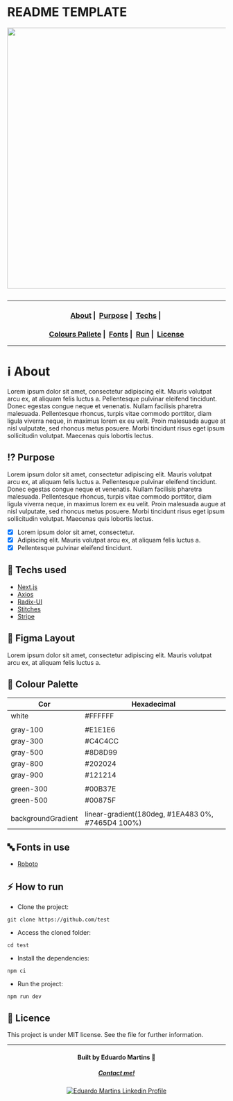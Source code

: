 # README TEMPLATE

<p align="center" >
  <img src="https://images.unsplash.com/photo-1461749280684-dccba630e2f6?ixlib=rb-4.0.3&ixid=M3wxMjA3fDB8MHxwaG90by1wYWdlfHx8fGVufDB8fHx8fA%3D%3D&auto=format&fit=crop&w=2069&q=80" alt="" width="600" />
</>

<p align="center">
  <a href="LICENSE">
    <img src="https://img.shields.io/badge/License-MIT-green.svg" alt="" />
  </a>
</p>

---

<h3 align="center">
  <a href="#about">About</a>&nbsp;|&nbsp;
  <a href="#purpose">Purpose</a>&nbsp;|&nbsp;
  <a href="#techs_used">Techs</a>&nbsp;|&nbsp;
<h3 align="center">
  <a href="#colour_palette">Colours Pallete</a>&nbsp;|&nbsp;
  <a href="#abc-fontes-utilizadas">Fonts</a>&nbsp;|&nbsp;
  <a href="#zap-como-executar">Run</a>&nbsp;|&nbsp;
  <a href="#memo-licen%C3%A7a">License</a>
</h3>

---

# :information_source: About

Lorem ipsum dolor sit amet, consectetur adipiscing elit. Mauris volutpat arcu ex, at aliquam felis luctus a. Pellentesque pulvinar eleifend tincidunt. Donec egestas congue neque et venenatis. Nullam facilisis pharetra malesuada. Pellentesque rhoncus, turpis vitae commodo porttitor, diam ligula viverra neque, in maximus lorem ex eu velit. Proin malesuada augue at nisl vulputate, sed rhoncus metus posuere. Morbi tincidunt risus eget ipsum sollicitudin volutpat. Maecenas quis lobortis lectus.

## :interrobang: Purpose

Lorem ipsum dolor sit amet, consectetur adipiscing elit. Mauris volutpat arcu ex, at aliquam felis luctus a. Pellentesque pulvinar eleifend tincidunt. Donec egestas congue neque et venenatis. Nullam facilisis pharetra malesuada. Pellentesque rhoncus, turpis vitae commodo porttitor, diam ligula viverra neque, in maximus lorem ex eu velit. Proin malesuada augue at nisl vulputate, sed rhoncus metus posuere. Morbi tincidunt risus eget ipsum sollicitudin volutpat. Maecenas quis lobortis lectus.

- [x] Lorem ipsum dolor sit amet, consectetur.
- [x] Adipiscing elit. Mauris volutpat arcu ex, at aliquam felis luctus a.
- [x] Pellentesque pulvinar eleifend tincidunt.

## :rocket: Techs used

- [Next.js](https://nextjs.org/)
- [Axios](https://axios-http.com/)
- [Radix-UI](https://www.radix-ui.com/)
- [Stitches](https://stitches.dev/)
- [Stripe](https://stripe.com/)

## :art: Figma Layout

Lorem ipsum dolor sit amet, consectetur adipiscing elit. Mauris volutpat arcu ex, at aliquam felis luctus a.

## :rainbow: Colour Palette 

| Cor                | Hexadecimal                                       |
| ------------------ | ------------------------------------------------- |
| white              | #FFFFFF                                           |
|                                                                        |
| gray-100           | #E1E1E6                                           |
| gray-300           | #C4C4CC                                           |
| gray-500           | #8D8D99                                           |
| gray-800           | #202024                                           |
| gray-900           | #121214                                           |
|                                                                        |
| green-300          | #00B37E                                           |
| green-500          | #00875F                                           |
|                                                                        |
| backgroundGradient | linear-gradient(180deg, #1EA483 0%, #7465D4 100%) |

## :abc: Fonts in use

- [Roboto](https://fonts.google.com/specimen/Roboto)

## :zap: How to run

- Clone the project:
```
git clone https://github.com/test
```

- Access the cloned folder:
```
cd test
```

- Install the dependencies:
```
npm ci
```

- Run the project:
```
npm run dev
```

## :memo: Licence

This project is under MIT license. See the file for further information.

---

<h4 align="center">
  Built by Eduardo Martins 👋️
</h4>
<h5 align="center">
  <a href="mailto:edu19_96@hotmail.com">Contact me!</a>
</h5>

<p align="center">
  <a href="https://www.linkedin.com/in/edumartinsg/">
    <img alt="Eduardo Martins Linkedin Profile" src="https://img.shields.io/badge/LinkedIn-jerp-0e76a8?style=flat&logoColor=white&logo=linkedin">
  </a>
</p>
